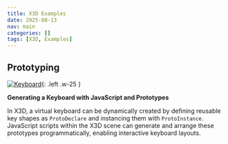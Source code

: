 ```yaml
---
title: X3D Examples
date: 2025-08-13
nav: main
categories: []
tags: [X3D, Examples]
---
```


## Prototyping

[![Keyboard](https://create3000.github.io/media/x_ite/kbrd/screenshot.png)](https://create3000.github.io/x_ite/playground/?url=https://create3000.github.io/media/x_ite/kbrd/kbrd.x3d){: .left .w-25 }

**Generating a Keyboard with JavaScript and Prototypes**

In X3D, a virtual keyboard can be dynamically created by defining reusable key shapes as `ProtoDeclare` and instancing them with `ProtoInstance`. JavaScript scripts within the X3D scene can generate and arrange these prototypes programmatically, enabling interactive keyboard layouts.
